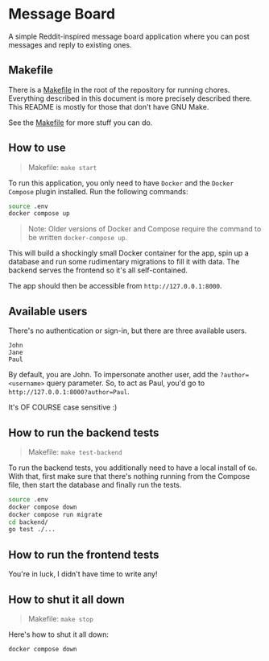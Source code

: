 # Message Board

A simple Reddit-inspired message board application where you can post messages
and reply to existing ones.

## Makefile

There is a [Makefile](Makefile) in the root of the repository for running chores.
Everything described in this document is more precisely described there.
This README is mostly for those that don't have GNU Make.

See the [Makefile](Makefile) for more stuff you can do.

## How to use

> Makefile: `make start`

To run this application, you only need to have `Docker` and the `Docker
Compose` plugin installed. Run the following commands:

```bash
source .env
docker compose up
```

> Note: Older versions of Docker and Compose require the command to be written
> `docker-compose up`.

This will build a shockingly small Docker container for the app, spin up a
database and run some rudimentary migrations to fill it with data. The backend
serves the frontend so it's all self-contained.

The app should then be accessible from `http://127.0.0.1:8000`.

## Available users

There's no authentication or sign-in, but there are three available users.

```
John
Jane
Paul
```

By default, you are John. To impersonate another user, add the
`?author=<username>` query parameter. So, to act as Paul, you'd
go to `http://127.0.0.1:8000?author=Paul`.

It's OF COURSE case sensitive :)

## How to run the backend tests

> Makefile: `make test-backend`

To run the backend tests, you additionally need to have a local install of
`Go`. With that, first make sure that there's nothing running from the Compose
file, then start the database and finally run the tests.

```bash
source .env
docker compose down
docker compose run migrate
cd backend/
go test ./...
```

## How to run the frontend tests

You're in luck, I didn't have time to write any!

## How to shut it all down

> Makefile: `make stop`

Here's how to shut it all down:

```
docker compose down
```
